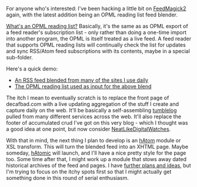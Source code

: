 For anyone who's interested:  I've been hacking a little bit on [FeedMagick2](http://decafbad.com/trac/wiki/FeedMagick) again, with the latest addition being an OPML reading list feed blender.  

[What's an OPML reading list?](http://nick.typepad.com/blog/2005/10/reading_lists_f.html)  Basically, it's the same as as OPML export of a feed reader's subscription list - only rather than doing a one-time import into another program, the OPML is itself treated as a live feed.  A feed reader that supports OPML reading lists will continually check the list for updates and sync RSS/Atom feed subscriptions with its contents, maybe in a special sub-folder.

Here's a quick demo:

* [An RSS feed blended from many of the sites I use daily](http://decafbad.com/2007/04/FeedMagick2/?pipeline=readinglist&url=http%3A%2F%2Fdecafbad.com%2F2007%2F04%2FFeedMagick2%2Fdocs%2Fmaster.opml&format=rss&run=Run+Pipeline)
* [The OPML reading list used as input for the above blend](http://decafbad.com/2007/04/FeedMagick2/docs/master.opml)

The itch I mean to eventually scratch is to replace the front page of decafbad.com with a live updating aggregation of the stuff I create and capture daily on the web.  It'll be basically a self-assembling [tumblelog](http://en.wikipedia.org/wiki/Tumblelog) pulled from many different services across the web.  It'll also replace the footer of accumulated crud I've got on this very blog - which I thought was a good idea at one point, but now consider [NeatLikeDigitalWatches](http://decafbad.com/twiki/bin/view/Main/NeatLikeDigitalWatches).

With that in mind, the next thing I plan to develop is an [hAtom](http://microformats.org/wiki/hatom) module or XSL transform.  This will turn the blended feed into an XHTML page.  Maybe someday, [hAtomic](http://hatomic.org) will launch, and I'll have a nice pretty style for the page too.  Some time after that, I might work up a module that stows away dated historical archives of the feed and pages.  I have [further plans and ideas](http://decafbad.com/svn/trunk/FeedMagick2/TODO), but I'm trying to focus on the itchy spots first so that I might actually get something done in this round of serial enthusiasm.
